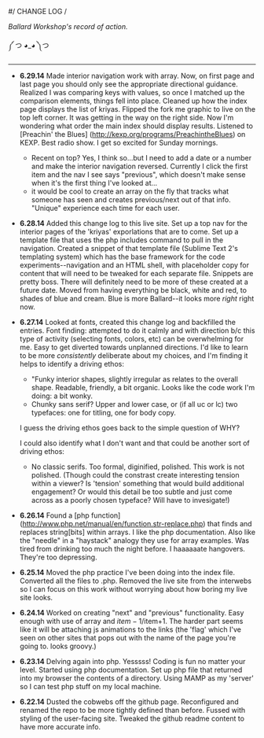 #/ CHANGE LOG /

_Ballard Workshop's record of action._

༼ つ ◕_◕ ༽つ
  _____
* __6.29.14__ Made interior navigation work with array. Now, on first page and last page you should only see the appropriate directional guidance. Realized I was comparing keys with values, so once I matched up the comparison elements, things fell into place. Cleaned up how the index page displays the list of kriyas. Flipped the fork me graphic to live on the top left corner. It was getting in the way on the right side. Now I'm wondering what order the main index should display results. Listened to [Preachin' the Blues] (http://kexp.org/programs/PreachintheBlues) on KEXP. Best radio show. I get so excited for Sunday mornings.
  * Recent on top? Yes, I think so...but I need to add a date or a number and make the interior navigation reversed. Currently I click the first item and the nav I see says "previous", which doesn't make sense when it's the first thing I've looked at...
  * it would be cool to create an array on the fly that tracks what someone has seen and creates previous/next out of that info. "Unique" experience each time for each user.

* __6.28.14__ Added this change log to this live site. Set up a top nav for the interior pages of the 'kriyas' exporlations that are to come. Set up a template file that uses the php includes command to pull in the navigation. Created a snippet of that template file (Sublime Text 2's templating system) which has the base framework for the code experiments--navigation and an HTML shell, with placeholder copy for content that will need to be tweaked for each separate file. Snippets are pretty boss. There will definitely need to be more of these created at a future date. Moved from having everything be black, white and red, to shades of blue and cream. Blue is more Ballard--it looks more _right_ right now. 

* __6.27.14__ Looked at fonts, created this change log and backfilled the entries. Font finding: attempted to do it calmly and with direction b/c this type of activity (selecting fonts, colors, etc) can be overwhelming for me. Easy to get diverted towards unplanned directions. I'd like to learn to be more _consistently_ deliberate about my choices, and I'm finding it helps to identify a driving ethos: 
  * "Funky interior shapes, slightly irregular as relates to the overall shape. Readable, friendly, a bit organic. Looks like the code work I'm doing: a bit wonky.
  * Chunky sans serif? Upper and lower case, or (if all uc or lc) two typefaces: one for titling, one for body copy. 
  
  I guess the driving ethos goes back to the simple question of WHY? 

  I could also identify what I don't want and that could be another sort of driving ethos:
  
   * No classic serifs. Too formal, diginified, polished. This work is not polished. (Though could the constrast create interesting tension within a viewer? Is 'tension' something that would build additional engagement? Or would this detail be too subtle and just come across as a poorly chosen typeface? Will have to invesigate!)

* __6.26.14__ Found a [php function] (http://www.php.net/manual/en/function.str-replace.php) that finds and replaces string[bits] within arrays. I like the php documentation. Also like the "needle" in a "haystack" analogy they use for array examples. Was tired from drinking too much the night before. I haaaaaate hangovers. They're too depressing.

* __6.25.14__ Moved the php practice I've been doing into the index file. Converted all the files to .php. Removed the live site from the interwebs so I can focus on this work without worrying about how boring my live site looks.

* __6.24.14__ Worked on creating "next" and "previous" functionality. Easy enough with use of array and $item-1/$item+1. The harder part seems like it will be attaching js animations to the links (the 'flag' which I've seen on other sites that pops out with the name of the page you're going to. looks groovy.) 

* __6.23.14__ Delving again into php. Yesssss! Coding is fun no matter your level. Started using php documentation. Set up php file that returned into my browser the contents of a directory. Using MAMP as my 'server' so I can test php stuff on my local machine.

* __6.22.14__ Dusted the cobwebs off the github page. Reconfigured and renamed the repo to be more tightly defined than before. Fussed with styling of the user-facing site. Tweaked the github readme content to have more accurate info.